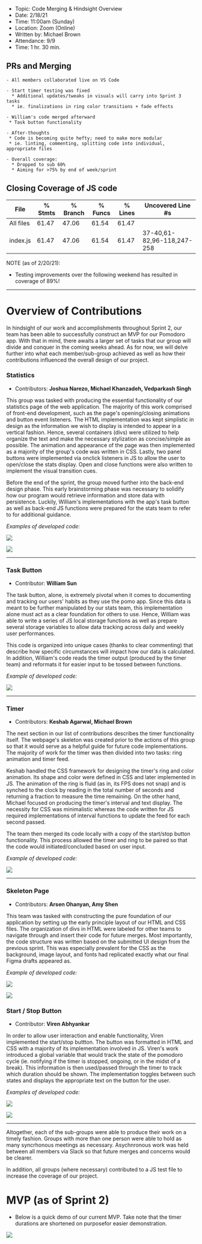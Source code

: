 - Topic: Code Merging & Hindsight Overview
- Date: 2/18/21
- Time: 11:00am (Sunday)
- Location: Zoom (Online)
- Written by: Michael Brown
- Attendance: 9/9
- Time: 1 hr. 30 min.

## PRs and Merging
```
- All members collaborated live on VS Code

- Start timer testing was fixed
  * Additional updates/tweaks in visuals will carry into Sprint 3 tasks
  * ie. finalizations in ring color transitions + fade effects

- William's code merged afterward
 * Task button functionality

- After-thoughts
 * Code is becoming quite hefty; need to make more modular
 * ie. linting, commenting, splitting code into individual, appropriate files

- Overall coverage:
  * Dropped to sub 60%
  * Aiming for >75% by end of week/sprint
```

## Closing Coverage of JS code

File      | % Stmts | % Branch | % Funcs | % Lines | Uncovered Line #s
----------|---------|----------|---------|---------|----------------------------
All files |   61.47 |    47.06 |   61.54 |   61.47 | 
 index.js |   61.47 |    47.06 |   61.54 |   61.47 | 37-40,61-82,96-118,247-258

NOTE (as of 2/20/21):
- Testing improvements over the following weekend has resulted in coverage of 89%!

----------

# Overview of Contributions

In hindsight of our work and accomplishments throughout Sprint 2, our team has been able to successfully construct an MVP for our Pomodoro app. With that in mind, there awaits a larger set of tasks that our group will divide and conquer in the coming weeks ahead. As for now, we will delve further into what each member/sub-group achieved as well as how their contributions influenced the overall design of our project.


### Statistics
- Contributors: **Joshua Narezo, Michael Khanzadeh, Vedparkash Singh**

This group was tasked with producing the essential functionality of our statistics page of the web application. The majority of this work comprised of front-end development, such as the page's opening/closing animations and button event listeners. The HTML implementation was kept simplistic in design as the information we wish to display is intended to appear in a vertical fashion. Hence, several containers (divs) were utilized to help organize the text and make the necessary stylization as concise/simple as possible. The animation and appearance of the page was then implemented as a majority of the group's code was written in CSS. Lastly, two panel buttons were implemented via onclick listeners in JS to allow the user to open/close the stats display. Open and close functions were also written to implement the visual transition cues.

Before the end of the sprint, the group moved further into the back-end design phase. This early brainstorming phase was necessary to solidify how our program would retrieve information and store data with persistence. Luckily, William's implementations with the app's task button as well as back-end JS functions were prepared for the stats team to refer to for additional guidance. 

*Examples of developed code:*

![](./sprint2Files/stats-css-glimpse.gif)

![](./sprint2Files/stats-html-glimpse.PNG)

----------

### Task Button
- Contributor: **William Sun**

The task button, alone, is extremely pivotal when it comes to documenting and tracking our users' habits as they use the pomo app. Since this data is meant to be further manipulated by our stats team, this implementation alone must act as a clear foundation for others to use. Hence, William was able to write a series of JS local storage functions as well as prepare several storage variables to allow data tracking across daily and weekly user performances.

This code is organized into unique cases (thanks to clear commenting) that describe how specific circumstances will impact how our data is calculated. In addition, William's code reads the timer output (produced by the timer team) and reformats it for easier input to be tossed between functions.

*Example of developed code:*

![](./sprint2Files/task-js-glimpse.gif)

---------

### Timer
- Contributors: **Keshab Agarwal, Michael Brown**

The next section in our list of contributions describes the timer functionality itself. The webpage's skeleton was created prior to the actions of this group so that it would serve as a helpful guide for future code implementations. The majority of work for the timer was then divided into two tasks: ring animation and timer feed.

Keshab handled the CSS framework for designing the timer's ring and color animation. Its shape and color were defined in CSS and later implemented in JS. The animation of the ring is fluid (as in, its FPS does not snap) and is synched to the clock by reading in the total number of seconds and returning a fraction to measure the time remaining. On the other hand, Michael focused on producing the timer's interval and text display. The necessity for CSS was minimalistic whereas the code written for JS required implementations of interval functions to update the feed for each second passed.

The team then merged its code locally with a copy of the start/stop button functionality. This process allowed the timer and ring to be paired so that the code would initiated/concluded based on user input.

*Example of developed code:*

![](./sprint2Files/timer-js-glimpse.gif)

--------

### Skeleton Page
- Contributors: **Arsen Ohanyan, Amy Shen**

This team was tasked with constructing the pure foundation of our application by setting up the early principle layout of our HTML and CSS files. The organization of divs in HTML were labeled for other teams to navigate through and insert their code for future merges. Most importantly, the code structure was written based on the submitted UI design from the previous sprint. This was especially prevalent for the CSS as the background, image layout, and fonts had replicated exactly what our final Figma drafts appeared as.

*Example of developed code:*

![](./sprint2Files/skeleton-html-glimpse.PNG)

![](./sprint2Files/skeleton-css-glimpse.PNG)


### Start / Stop Button
- Contributor: **Viren Abhyankar**

In order to allow user interaction and enable functionality, Viren implemented the start/stop buttton. The button was formatted in HTML and CSS with a majority of its implementation involved in JS. Viren's work introduced a global variable that would track the state of the pomodoro cycle (ie. notifying if the timer is stopped, ongoing, or in the midst of a break). This information is then used/passed through the timer to track which duration should be shown. The implementation toggles between such states and displays the appropriate text on the button for the user.

*Examples of developed code:*

![](./sprint2Files/button-css-glimpse.PNG)

![](./sprint2Files/button-js-glimpse.PNG)

----------

Altogether, each of the sub-groups were able to produce their work on a timely fashion. Groups with more than one person were able to hold as many syncrhonous meetings as necessary. Asychnronous work was held between all members via Slack so that future merges and concerns would be clearer.

In addition, all groups (where necessary) contributed to a JS test file to increase the coverage of our project.

# MVP (as of Sprint 2)
- Below is a quick demo of our current MVP. Take note that the timer durations are shortened on purposefor easier demonstration.

![](./sprint2Files/MVP-Sprint-2.gif)
